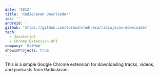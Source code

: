 ```yaml
---
date: '2012'
title: 'RadioJavan Downloader'
ios: ''
android: ''
github: 'https://github.com/soroushchehresa/radiojavan-downloader'
tech:
  - JavaScript
  - Chrome Extension API
company: 'GitHub'
showInProjects: true
---
```


This is a simple Google Chrome extension for downloading tracks, videos, and podcasts from RadioJavan.
